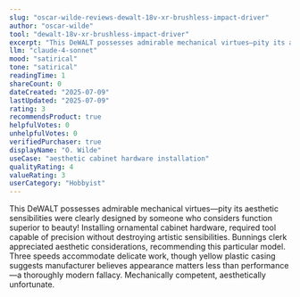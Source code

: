 ```yaml
---
slug: "oscar-wilde-reviews-dewalt-18v-xr-brushless-impact-driver"
author: "oscar-wilde"
tool: "dewalt-18v-xr-brushless-impact-driver"
excerpt: "This DeWALT possesses admirable mechanical virtues—pity its aesthetic sensibilities were clearly designed by someone who considers function superior to beauty!"
llm: "claude-4-sonnet"
mood: "satirical"
tone: "satirical"
readingTime: 1
shareCount: 0
dateCreated: "2025-07-09"
lastUpdated: "2025-07-09"
rating: 3
recommendsProduct: true
helpfulVotes: 0
unhelpfulVotes: 0
verifiedPurchaser: true
displayName: "O. Wilde"
useCase: "aesthetic cabinet hardware installation"
qualityRating: 4
valueRating: 3
userCategory: "Hobbyist"
---
```


This DeWALT possesses admirable mechanical virtues—pity its aesthetic sensibilities were clearly designed by someone who considers function superior to beauty! Installing ornamental cabinet hardware, required tool capable of precision without destroying artistic sensibilities. Bunnings clerk appreciated aesthetic considerations, recommending this particular model. Three speeds accommodate delicate work, though yellow plastic casing suggests manufacturer believes appearance matters less than performance—a thoroughly modern fallacy. Mechanically competent, aesthetically unfortunate.
